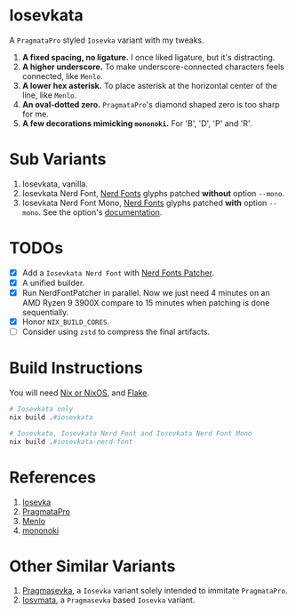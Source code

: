 # Iosevkata

A `PragmataPro` styled `Iosevka` variant with my tweaks.

1. **A fixed spacing, no ligature.** I once liked ligature, but it's distracting.
2. **A higher underscore.** To make underscore-connected characters feels connected, like `Menlo`.
3. **A lower hex asterisk.** To place asterisk at the horizontal center of the line, like `Menlo`.
4. **An oval-dotted zero.** `PragmataPro`'s diamond shaped zero is too sharp for me.
5. **A few decorations mimicking `mononoki`.** For 'B', 'D', 'P' and 'R'.

# Sub Variants

1. Iosevkata, vanilla.
2. Iosevkata Nerd Font, [Nerd Fonts](https://github.com/ryanoasis/nerd-fonts) glyphs patched **without** option `--mono`.
3. Iosevkata Nerd Font Mono, [Nerd Fonts](https://github.com/ryanoasis/nerd-fonts) glyphs patched **with** option `--mono`. See the option's [documentation](https://github.com/ryanoasis/nerd-fonts/wiki/ScriptOptions).

# TODOs

- [x] Add a `Iosevkata Nerd Font` with [Nerd Fonts Patcher](https://github.com/ryanoasis/nerd-fonts#font-patcher).
- [x] A unified builder.
- [x] Run NerdFontPatcher in parallel. Now we just need 4 minutes on an AMD Ryzen 9 3900X compare to 15 minutes when patching is done sequentially.
- [x] Honor `NIX_BUILD_CORES`.
- [ ] Consider using `zstd` to compress the final artifacts.

# Build Instructions

You will need [Nix or NixOS](https://nixos.org/), and [Flake](https://nixos.wiki/wiki/Flakes).

```nix
# Iosevkata only
nix build .#iosevkata

# Iosevkata, Iosevkata Nerd Font and Iosevkata Nerd Font Mono
nix build .#iosevkata-nerd-font
```

# References
1. [Iosevka](https://github.com/be5invis/Iosevka)
2. [PragmataPro](https://fsd.it/shop/fonts/pragmatapro/)
3. [Menlo](https://en.wikipedia.org/wiki/Menlo_(typeface))
4. [mononoki](https://github.com/madmalik/mononoki)

# Other Similar Variants

1. [Pragmasevka](https://github.com/shytikov/pragmasevka), a `Iosevka` variant solely intended to immitate `PragmataPro`.
2. [Iosvmata](https://github.com/N-R-K/Iosvmata), a `Pragmasevka` based `Iosevka` variant.
